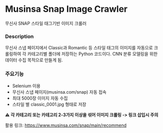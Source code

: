 # Musinsa Snap Image Crawler
무신사 SNAP 스타일 태그기반 이미지 크롤러

### Description
무신사 스냅 페이지에서 Classic과 Romantic 등 스타일 태그의 이미지를 자동으로 크롤링하여
각 카테고리별 폴더에 저장하는 Python 코드이다. CNN 분류 모델링을 위한 데이터 수집 목적으로 만들게 됨.

### 주요기능
- Selenium 이용
- 무신사 스냅 페이지(musinsa.com/snap) 자동 접속
- 최대 5000장 이미지 자동 수집
- 스타일 별 classic_0001.jpg 형태로 저장


**⚠️ 각 카테고리 또는 카테고리 2-3가지 이상을 섞어 이미지 크롤링 -> 링크 삽입시 주의** 


활용 링크: https://www.musinsa.com/snap/main/recommend
